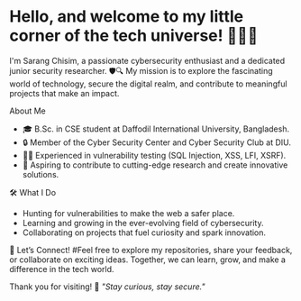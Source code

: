 # Hello, and welcome to my little corner of the tech universe! 👨‍💻✨

I'm Sarang Chisim, a passionate cybersecurity enthusiast and a dedicated junior security researcher. 🛡️🔍 My mission is to explore the fascinating world of technology, secure the digital realm, and contribute to meaningful projects that make an impact. 


About Me

- 🎓 B.Sc. in CSE student at Daffodil International University, Bangladesh.
- 🔒 Member of the Cyber Security Center and Cyber Security Club at DIU.
- 🕵️‍♂️ Experienced in vulnerability testing (SQL Injection, XSS, LFI, XSRF).
- 📜 Aspiring to contribute to cutting-edge research and create innovative solutions.

🛠️ What I Do

- Hunting for vulnerabilities to make the web a safer place.
- Learning and growing in the ever-evolving field of cybersecurity.
- Collaborating on projects that fuel curiosity and spark innovation.

🌟 Let’s Connect!
#Feel free to explore my repositories, share your feedback, or collaborate on exciting ideas. Together, we can learn, grow, and make a difference in the tech world.

Thank you for visiting! 🚀
*"Stay curious, stay secure."*
